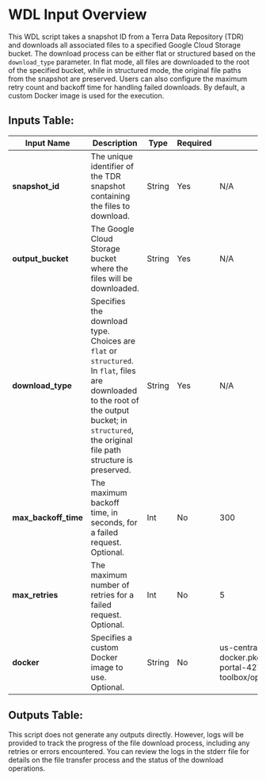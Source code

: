 # WDL Input Overview

This WDL script takes a snapshot ID from a Terra Data Repository (TDR) and downloads all associated files to a specified Google Cloud Storage bucket. The download process can be either flat or structured based on the `download_type` parameter. In flat mode, all files are downloaded to the root of the specified bucket, while in structured mode, the original file paths from the snapshot are preserved. Users can also configure the maximum retry count and backoff time for handling failed downloads. By default, a custom Docker image is used for the execution.

## Inputs Table:
| Input Name            | Description                                                                                                 | Type     | Required | Default                                                                                     |
|-----------------------|-------------------------------------------------------------------------------------------------------------|----------|----------|---------------------------------------------------------------------------------------------|
| **snapshot_id**        | The unique identifier of the TDR snapshot containing the files to download.                                 | String   | Yes      | N/A                                                                                         |
| **output_bucket**      | The Google Cloud Storage bucket where the files will be downloaded.                                         | String   | Yes      | N/A                                                                                         |
| **download_type**      | Specifies the download type. Choices are `flat` or `structured`. In `flat`, files are downloaded to the root of the output bucket; in `structured`, the original file path structure is preserved. | String   | Yes      | N/A                                                                                         |
| **max_backoff_time**   | The maximum backoff time, in seconds, for a failed request. Optional.                                       | Int      | No       | 300                                                                                         |
| **max_retries**        | The maximum number of retries for a failed request. Optional.                                               | Int      | No       | 5                                                                                           |
| **docker**             | Specifies a custom Docker image to use. Optional.                                                           | String   | No       | us-central1-docker.pkg.dev/operations-portal-427515/ops-toolbox/ops_terra_utils_slim:latest  |

## Outputs Table:
This script does not generate any outputs directly. However, logs will be provided to track the progress of the file download process, including any retries or errors encountered. You can review the logs in the stderr file for details on the file transfer process and the status of the download operations.

